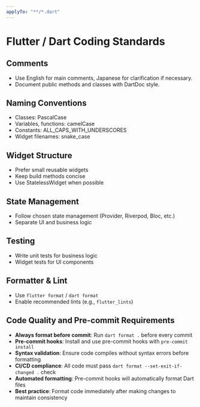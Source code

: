 ```yaml
---
applyTo: "**/*.dart"
---
```


# Flutter / Dart Coding Standards

## Comments
- Use English for main comments, Japanese for clarification if necessary.
- Document public methods and classes with DartDoc style.

## Naming Conventions
- Classes: PascalCase
- Variables, functions: camelCase
- Constants: ALL_CAPS_WITH_UNDERSCORES
- Widget filenames: snake_case

## Widget Structure
- Prefer small reusable widgets
- Keep build methods concise
- Use StatelessWidget when possible

## State Management
- Follow chosen state management (Provider, Riverpod, Bloc, etc.)
- Separate UI and business logic

## Testing
- Write unit tests for business logic
- Widget tests for UI components

## Formatter & Lint
- Use `flutter format` / `dart format`
- Enable recommended lints (e.g., `flutter_lints`)

## Code Quality and Pre-commit Requirements
- **Always format before commit**: Run `dart format .` before every commit
- **Pre-commit hooks**: Install and use pre-commit hooks with `pre-commit install`
- **Syntax validation**: Ensure code compiles without syntax errors before formatting
- **CI/CD compliance**: All code must pass `dart format --set-exit-if-changed .` check
- **Automated formatting**: Pre-commit hooks will automatically format Dart files
- **Best practice**: Format code immediately after making changes to maintain consistency
